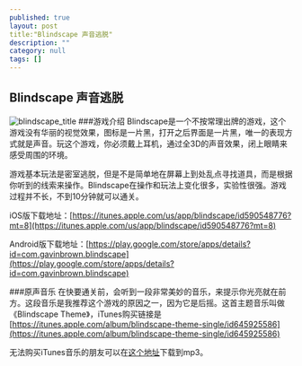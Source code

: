 ```yaml
---
published: true
layout: post
title:"Blindscape 声音逃脱"
description: ""
category: null
tags: []
---
```


## Blindscape 声音逃脱
![blindscape_title](http://ww2.sinaimg.cn/large/70dcc3a2gw1eakttlvninj20d703qweo.jpg)
###游戏介绍
Blindscape是一个不按常理出牌的游戏，这个游戏没有华丽的视觉效果，图标是一片黑，打开之后界面是一片黑，唯一的表现方式就是声音。玩这个游戏，你必须戴上耳机，通过全3D的声音效果，闭上眼睛来感受周围的环境。

游戏基本玩法是密室逃脱，但是不是简单地在屏幕上到处乱点寻找道具，而是根据你听到的线索来操作。Blindscape在操作和玩法上变化很多，实验性很强。游戏过程并不长，不到10分钟就可以通关。

iOS版下载地址：[https://itunes.apple.com/us/app/blindscape/id590548776?mt=8](https://itunes.apple.com/us/app/blindscape/id590548776?mt=8)

Android版下载地址：[https://play.google.com/store/apps/details?id=com.gavinbrown.blindscape](https://play.google.com/store/apps/details?id=com.gavinbrown.blindscape)

###原声音乐
在快要通关前，会听到一段非常美妙的音乐，来提示你光亮就在前方。这段音乐是我推荐这个游戏的原因之一，因为它是后摇。这首主题音乐叫做《Blindscape Theme》，iTunes购买链接是[https://itunes.apple.com/album/blindscape-theme-single/id645925586](https://itunes.apple.com/album/blindscape-theme-single/id645925586)

无法购买iTunes音乐的朋友可以在[这个地址](http://a.tumblr.com/tumblr_mo6na6KLP41r9iouzo1.mp3)下载到mp3。
